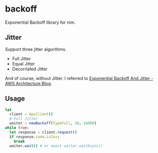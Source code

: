 # backoff

Exponential Backoff library for nim.

## Jitter

Support three jitter algorithms.

- Full Jitter
- Equal Jitter
- Decorrlated Jitter

And of course, without Jitter.
I referred to [Exponential Backoff And Jitter - AWS Architecture Blog](https://aws.amazon.com/blogs/architecture/exponential-backoff-and-jitter/).

## Usage

```nim
let
  client = ApiClient()
  # Full Jitter
  waiter = newBackoff(TypeFull, 10, 16000)
while true:
  let response = client.request()
  if response.code.is2xx:
    break
  waiter.wait() # or await waiter.waitAsync()
```
